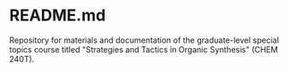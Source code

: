 # README.md

Repository for materials and documentation of the graduate-level special topics course titled "Strategies and Tactics in Organic Synthesis" (CHEM 240T).
